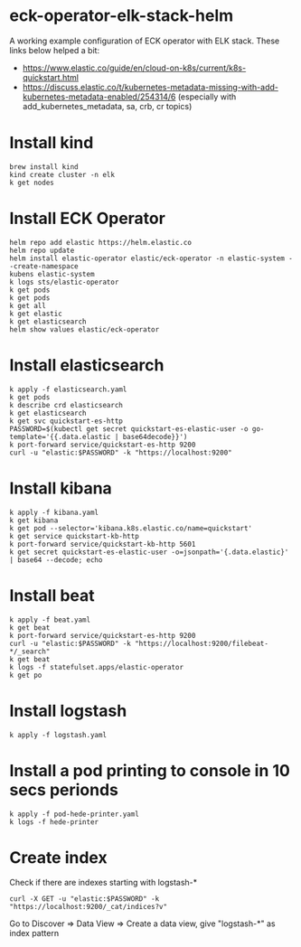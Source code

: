 # eck-operator-elk-stack-helm
A working example configuration of ECK operator with ELK stack.
These links below helped a bit:
- https://www.elastic.co/guide/en/cloud-on-k8s/current/k8s-quickstart.html
- https://discuss.elastic.co/t/kubernetes-metadata-missing-with-add-kubernetes-metadata-enabled/254314/6 (especially with add_kubernetes_metadata, sa, crb, cr topics)

# Install kind
```
brew install kind
kind create cluster -n elk
k get nodes
```

# Install ECK Operator
```
helm repo add elastic https://helm.elastic.co
helm repo update
helm install elastic-operator elastic/eck-operator -n elastic-system --create-namespace
kubens elastic-system
k logs sts/elastic-operator
k get pods
k get pods
k get all
k get elastic
k get elasticsearch
helm show values elastic/eck-operator
```

# Install elasticsearch
```
k apply -f elasticsearch.yaml
k get pods
k describe crd elasticsearch
k get elasticsearch
k get svc quickstart-es-http
PASSWORD=$(kubectl get secret quickstart-es-elastic-user -o go-template='{{.data.elastic | base64decode}}')
k port-forward service/quickstart-es-http 9200
curl -u "elastic:$PASSWORD" -k "https://localhost:9200"
```

# Install kibana
```
k apply -f kibana.yaml
k get kibana
k get pod --selector='kibana.k8s.elastic.co/name=quickstart'
k get service quickstart-kb-http
k port-forward service/quickstart-kb-http 5601
k get secret quickstart-es-elastic-user -o=jsonpath='{.data.elastic}' | base64 --decode; echo
```

# Install beat
```
k apply -f beat.yaml
k get beat
k port-forward service/quickstart-es-http 9200
curl -u "elastic:$PASSWORD" -k "https://localhost:9200/filebeat-*/_search"
k get beat
k logs -f statefulset.apps/elastic-operator
k get po
```

# Install logstash
```
k apply -f logstash.yaml
```

# Install a pod printing to console in 10 secs perionds
```
k apply -f pod-hede-printer.yaml
k logs -f hede-printer
```

# Create index
Check if there are indexes starting with logstash-*
```
curl -X GET -u "elastic:$PASSWORD" -k "https://localhost:9200/_cat/indices?v"
```
Go to Discover => Data View => Create a data view, give "logstash-*" as index pattern
